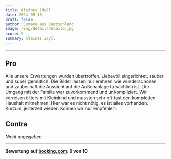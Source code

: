 ```yaml
---
title: Kleines Idyll
date: 2024-09-15
draft: false
author: Sumaya aus Deutschland
image: /img/detail/detail6.jpg
score: 9
summary: Kleines Idyll
---
```


---

## Pro

Alle unsere Erwartungen wurden übertroffen. 
Liebevoll eingerichtet, sauber und super gemütlich.
Die Bilder lassen nur erahnen wie wunderschönen und zauberhaft die Aussicht auf die Außenanlage tatsächlich ist. 
Der Umgang mit der Familie war zuvorkommend und unkompliziert.
Wir verreisen öfters mit Kleinkind und mussten sehr oft fast den kompletten Haushalt mitnehmen. 
Hier war es nicht nötig, es ist alles vorhanden. Kurzum, jederzeit wieder. 
Können wir nur empfehlen.

## Contra

*Nicht angegeben*

---

**Bewertung auf [booking.com](https://www.booking.com/hotel/de/gasthaus-wini.de.html): 9 von 10**
